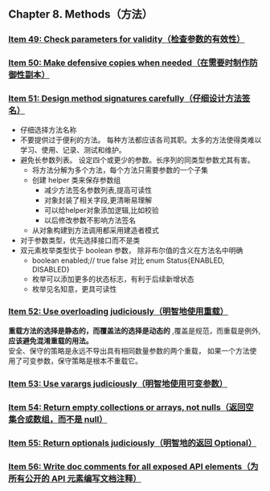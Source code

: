 ## Chapter 8. Methods（方法） 

### [Item 49: Check parameters for validity（检查参数的有效性）]()


### [Item 50: Make defensive copies when needed（在需要时制作防御性副本）]()

### [Item 51: Design method signatures carefully（仔细设计方法签名）]()    
- 仔细选择方法名称
- 不要提供过于便利的方法。 每种方法都应该各司其职。太多的方法使得类难以学习、使用、记录、测试和维护。  
- 避免长参数列表。 设定四个或更少的参数。长序列的同类型参数尤其有害。
  - 将方法分解为多个方法，每个方法只需要参数的一个子集
  - 创建 helper 类来保存参数组
    - 减少方法签名参数列表,提高可读性
    - 对象封装了相关字段,更清晰易理解
    - 可以给helper对象添加逻辑,比如校验
    - 以后修改参数不影响方法签名
  - 从对象构建到方法调用都采用建造者模式  
- 对于参数类型，优先选择接口而不是类    
- 双元素枚举类型优于 boolean 参数， 除非布尔值的含义在方法名中明确 
  - boolean enabled;// true false  对比 enum Status{ENABLED, DISABLED}   
  - 枚举可以添加更多的状态标志，有利于后续新增状态
  - 枚举见名知意，更具可读性

### [Item 52: Use overloading judiciously（明智地使用重载）](overloading)   
**重载方法的选择是静态的，而覆盖法的选择是动态的** ,覆盖是规范，而重载是例外,**应该避免混淆重载的用法。**   
安全、保守的策略是永远不导出具有相同数量参数的两个重载， 如果一个方法使用了可变参数，保守策略是根本不重载它。

### [Item 53: Use varargs judiciously（明智地使用可变参数）]()

### [Item 54: Return empty collections or arrays, not nulls（返回空集合或数组，而不是 null）]()

### [Item 55: Return optionals judiciously（明智地的返回 Optional）]()

### [Item 56: Write doc comments for all exposed API elements（为所有公开的 API 元素编写文档注释）]()   
